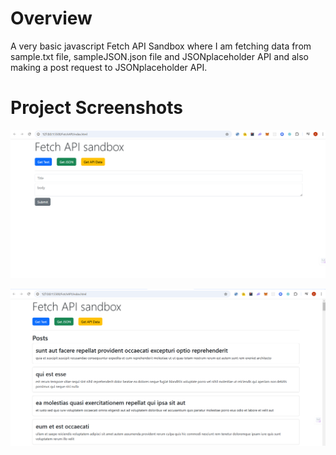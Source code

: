 # Overview

A very basic javascript Fetch API Sandbox where I am fetching data from sample.txt file, sampleJSON.json file and JSONplaceholder API and also making a post request to JSONplaceholder API.

# Project Screenshots

![Fetch API Sandbox Project Screenshot](Sandbox.png)

![API data fetched looks like this](dataFetched.png)
